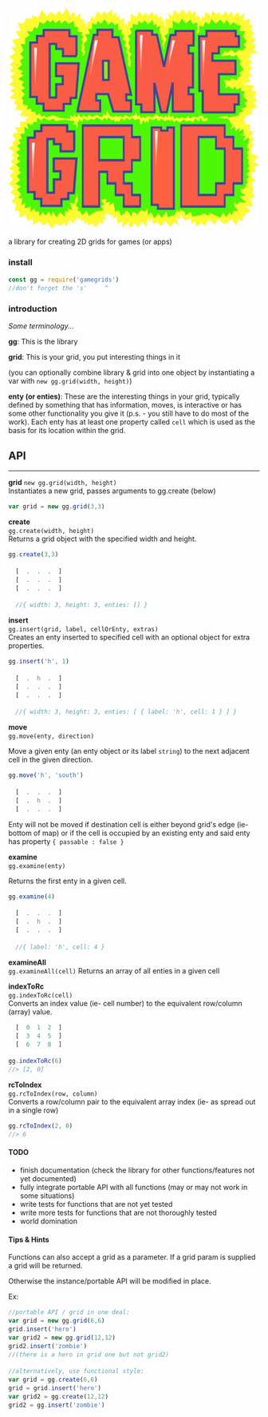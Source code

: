 ![gamegrid logo](./logo.svg)

a library for creating 2D grids for games (or apps)

### install

```javascript
const gg = require('gamegrids')
//don't forget the 's'     ^
```

### introduction

*Some terminology...*

**gg**: This is the library

**grid**: This is your grid, you put interesting things in it

(you can optionally combine library & grid into one object by instantiating a var with `new gg.grid(width, height)`)

**enty (or enties)**: These are the interesting things in your grid, typically defined by something that has information, moves, is interactive or has some other functionality you give it (p.s. - you still have to do most of the work).  Each enty has at least one property called `cell` which is used as the basis for its location within the grid.  


## API
---------

**grid**
`new gg.grid(width, height)`  
Instantiates a new grid, passes arguments to gg.create (below)
```javascript
var grid = new gg.grid(3,3)
```

**create**  
`gg.create(width, height)`  
Returns a grid object with the specified width and height.

```javascript
gg.create(3,3)

  [  .  .  .  ]
  [  .  .  .  ]
  [  .  .  .  ]

  //{ width: 3, height: 3, enties: [] }
```


**insert**  
`gg.insert(grid, label, cellOrEnty, extras)`  
Creates an enty inserted to specified cell with an optional object for extra properties.

```javascript
gg.insert('h', 1)

  [  .  h  .  ]
  [  .  .  .  ]
  [  .  .  .  ]

  //{ width: 3, height: 3, enties: [ { label: 'h', cell: 1 } ] }
```


**move**  
`gg.move(enty, direction)`  

Move a given enty (an enty object or its label `string`) to the next adjacent cell in the given direction.

```javascript
gg.move('h', 'south')

  [  .  .  .  ]
  [  .  h  .  ]
  [  .  .  .  ]
```

Enty will not be moved if destination cell is either beyond grid's edge (ie- bottom of map) or if the cell is occupied by an existing enty and said enty has property `{ passable : false }`


**examine**  
`gg.examine(enty)`  

Returns the first enty in a given cell.

```javascript
gg.examine(4)

  [  .  .  .  ]
  [  .  h  .  ]
  [  .  .  .  ]

  //{ label: 'h', cell: 4 }
```


**examineAll**  
`gg.examineAll(cell)`
Returns an array of all enties in a given cell


**indexToRc**  
`gg.indexToRc(cell)`  
Converts an index value (ie- cell number) to the equivalent row/column (array) value.

```javascript
  [  0  1  2  ]
  [  3  4  5  ]
  [  6  7  8  ]

gg.indexToRc(6)
//> [2, 0]
```


**rcToIndex**  
`gg.rcToIndex(row, column)`  
Converts a row/column pair to the equivalent array index (ie- as spread out in a single row)

```javascript
gg.rcToIndex(2, 0)
//> 6
```

#### TODO
- finish documentation (check the library for other functions/features not yet documented)
- fully integrate portable API with all functions (may or may not work in some situations)
- write tests for functions that are not yet tested
- write more tests for functions that are not thoroughly tested
- world domination

#### Tips & Hints  

Functions can also accept a grid as a parameter.  If a grid param is supplied a grid will be returned.  

Otherwise the instance/portable API will be modified in place.

Ex:
```javascript
//portable API / grid in one deal:
var grid = new gg.grid(6,6)
grid.insert('hero')
var grid2 = new gg.grid(12,12)
grid2.insert('zombie')
//(there is a hero in grid one but not grid2)

//alternatively, use functional style:
var grid = gg.create(6,6)
grid = grid.insert('hero')
var grid2 = gg.create(12,12)
grid2 = gg.insert('zombie')
```
